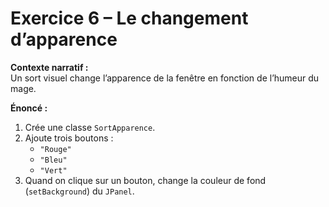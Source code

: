 # Exercice 6 – Le changement d’apparence

**Contexte narratif :**  
Un sort visuel change l’apparence de la fenêtre en fonction de l’humeur du mage.

**Énoncé :**  
1. Crée une classe `SortApparence`.  
2. Ajoute trois boutons :
   - `"Rouge"`
   - `"Bleu"`
   - `"Vert"`  
3. Quand on clique sur un bouton, change la couleur de fond (`setBackground`) du `JPanel`.

